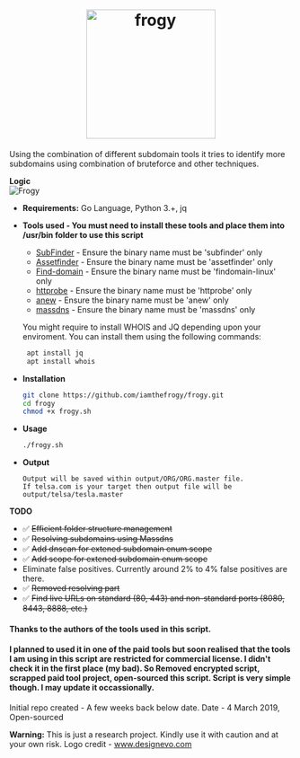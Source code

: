 <h1 align="center">
  <a href="https://github.com/iamthefrogy/frogy"><img src="https://user-images.githubusercontent.com/8291014/111029632-a1d13280-83f5-11eb-943a-002f71680d90.png" alt="frogy" height=230px></a>
  </h1>
Using the combination of different subdomain tools it tries to identify more subdomains using combination of bruteforce and other techniques. <br/>

**Logic**<br/>
<img src="https://user-images.githubusercontent.com/8291014/110205963-f82cf700-7e72-11eb-9156-78f1d2e7a57a.png" alt="Frogy" title="Frogy" />

+ **Requirements:** Go Language, Python 3.+, jq<br/>
+ **Tools used - You must need to install these tools and place them into /usr/bin folder to use this script**<br/>

  + [SubFinder](https://github.com/projectdiscovery/subfinder) - Ensure the binary name must be 'subfinder' only
  + [Assetfinder](https://github.com/tomnomnom/assetfinder) - Ensure the binary name must be 'assetfinder' only
  + [Find-domain](https://github.com/Findomain/Findomain) - Ensure the binary name must be 'findomain-linux' only
  + [httprobe](https://github.com/tomnomnom/httprobe) - Ensure the binary name must be 'httprobe' only
  + [anew](https://github.com/tomnomnom/anew) - Ensure the binary name must be 'anew' only
  + [massdns](https://github.com/blechschmidt/massdns) - Ensure the binary name must be 'massdns' only
  
  You might require to install WHOIS and JQ depending upon your enviroment. You can install them using the following commands:
   ```sh
    apt install jq
    apt install whois
    ```
  
+ **Installation**
    ```sh
    git clone https://github.com/iamthefrogy/frogy.git
    cd frogy
    chmod +x frogy.sh
    ```
+ **Usage**
    ```sh
    ./frogy.sh
    ```
+ **Output**
    ```
    Output will be saved within output/ORG/ORG.master file. 
    If telsa.com is your target then output file will be output/telsa/tesla.master
    ```
    
**TODO**
- ✅  ~~Efficient folder structure management~~
- ✅  ~~Resolving subdomains using Massdns~~
- ✅  ~~Add dnscan for extened subdomain enum scope~~
- ✅  ~~Add scope for extened subdomain enum scope~~
- Eliminate false positives. Currently around 2% to 4% false positives are there.
- ✅  ~~Removed resolving part~~
- ✅  ~~Find live URLs on standard (80, 443) and non-standard ports (8080, 8443, 8888, etc.)~~

#### Thanks to the authors of the tools used in this script.

#### I planned to used it in one of the paid tools but soon realised that the tools I am using in this script are restricted for commercial license. I didn't check it in the first place (my bad). So Removed encrypted script, scrapped paid tool project, open-sourced this script. Script is very simple though. I may update it occassionally.

Initial repo created - A few weeks back below date.
Date - 4 March 2019, Open-sourced

**Warning:** This is just a research project. Kindly use it with caution and at your own risk.
Logo credit - www.designevo.com
